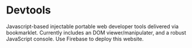 # Devtools

Javascript-based injectable portable web developer tools delivered via bookmarklet. Currently includes an DOM viewer/manipulater, and a robust JavaScript console. Use Firebase to deploy this website. 
